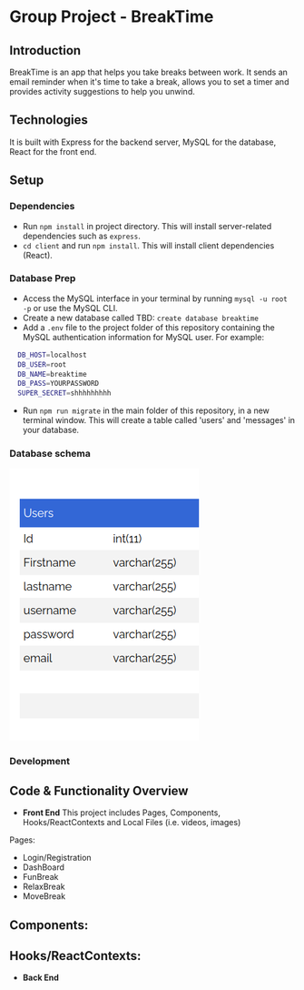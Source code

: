 # Group Project - BreakTime

## Introduction

BreakTime is an app that helps you take breaks between work. It sends an email reminder when it's time to take a break, allows you to set a timer and provides activity suggestions to help you unwind. 

## Technologies

It is built with Express for the backend server, MySQL for the database, React for the front end.

## Setup

### Dependencies

- Run `npm install` in project directory. This will install server-related dependencies such as `express`.
- `cd client` and run `npm install`. This will install client dependencies (React).

### Database Prep

- Access the MySQL interface in your terminal by running `mysql -u root -p` or use the MySQL CLI.
- Create a new database called TBD: `create database breaktime`
- Add a `.env` file to the project folder of this repository containing the MySQL authentication information for MySQL user. For example:

```bash
  DB_HOST=localhost
  DB_USER=root
  DB_NAME=breaktime
  DB_PASS=YOURPASSWORD
  SUPER_SECRET=shhhhhhhhh
```

- Run `npm run migrate` in the main folder of this repository, in a new terminal window. This will create a table called 'users' and 'messages' in your database.

### Database schema 
![Database schema](UsersTable.png)

### Development

## Code & Functionality Overview

- **Front End**
This project includes Pages, Components, Hooks/ReactContexts and Local Files (i.e. videos, images)

Pages:
  - Login/Registration
  - DashBoard
  - FunBreak
  - RelaxBreak
  - MoveBreak

Components:
  - 
 
Hooks/ReactContexts: 
  - 
 


- **Back End**

